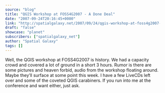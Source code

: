```yaml
---
source: "blog"
title: "QGIS Workshop at FOSS4G2007 - A Done Deal"
date: "2007-09-24T20:16:45+0000"
link: "http://spatialgalaxy.net/2007/09/24/qgis-workshop-at-foss4g2007-a-done-deal/"
draft: "false"
showcase: "planet"
subscribers: ["spatialgalaxy_net"]
author: "Spatial Galaxy"
tags: []
---
```


Well, the QGIS workshop at FOSS4G2007 is history. We had a capacity crowd and covered a lot of ground in a short 3 hours.
Rumor is there are some pictures and heaven forbid, audio from the workshop floating around. Maybe they&rsquo;ll surface at some point this week.
I have a few LiveCDs left over and some of the coveted QGIS carabiners. If you run into me at the conference and want either, just ask.

